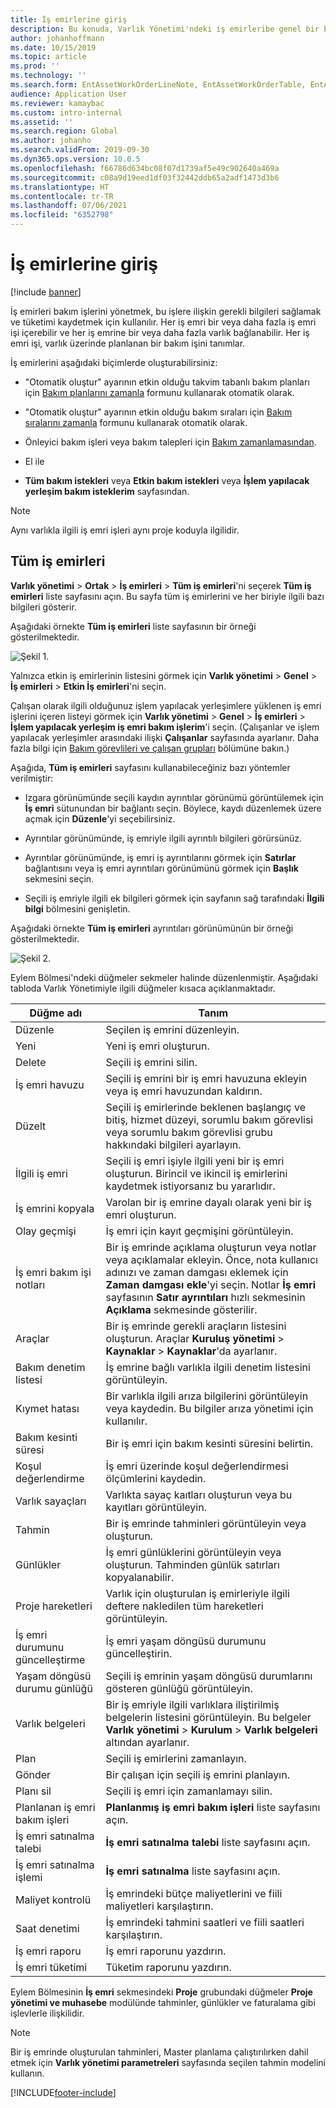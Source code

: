 ```yaml
---
title: İş emirlerine giriş
description: Bu konuda, Varlık Yönetimi'ndeki iş emirleribe genel bir bakış sağlanmaktadır.
author: johanhoffmann
ms.date: 10/15/2019
ms.topic: article
ms.prod: ''
ms.technology: ''
ms.search.form: EntAssetWorkOrderLineNote, EntAssetWorkOrderTable, EntAssetWorkOrderActive, EntAssetWorkOrderHoursInfoPart, EntAssetWorkOrderLineListPage, EntAssetWorkOrderAddObjectBOMItem, EntAssetWorkOrderTablePoolAdd, EntAssetWorkOrderPurchReqListPagePreviewPane, EntAssetWorkOrderPoolReferenceAdd, EntAssetWorkOrderWorkspace, EntAssetWorkOrderTableAdjust, EntAssetWorkOrderGantt, EntAssetWorkOrderNotes, EntAssetWorkOrderActivePart, EntAssetWorkOrderTableInfoPart, EntAssetWorkOrderLineListPagePreviewPane, EntAssetWorkOrderTool, EntAssetMobileWorkOrderLineDetails, EntAssetMobileWorkOrderLineList, EntAssetMobileWorkOrderDetails
audience: Application User
ms.reviewer: kamaybac
ms.custom: intro-internal
ms.assetid: ''
ms.search.region: Global
ms.author: johanho
ms.search.validFrom: 2019-09-30
ms.dyn365.ops.version: 10.0.5
ms.openlocfilehash: f66786d634bc08f07d1739af5e49c902640a469a
ms.sourcegitcommit: c08a9d19eed1df03f32442ddb65a2adf1473d3b6
ms.translationtype: HT
ms.contentlocale: tr-TR
ms.lasthandoff: 07/06/2021
ms.locfileid: "6352798"
---
```

# <a name="introduction-to-work-orders"></a>İş emirlerine giriş

[!include [banner](../../includes/banner.md)]



İş emirleri bakım işlerini yönetmek, bu işlere ilişkin gerekli bilgileri sağlamak ve tüketimi kaydetmek için kullanılır. Her iş emri bir veya daha fazla iş emri işi içerebilir ve her iş emrine bir veya daha fazla varlık bağlanabilir. Her iş emri işi, varlık üzerinde planlanan bir bakım işini tanımlar.

İş emirlerini aşağıdaki biçimlerde oluşturabilirsiniz:

- "Otomatik oluştur" ayarının etkin olduğu takvim tabanlı bakım planları için [Bakım planlarını zamanla](../preventive-and-reactive-maintenance/schedule-maintenance-plans.md) formunu kullanarak otomatik olarak.

- "Otomatik oluştur" ayarının etkin olduğu bakım sıraları için [Bakım sıralarını zamanla](../preventive-and-reactive-maintenance/maintenance-rounds.md) formunu kullanarak otomatik olarak.

- Önleyici bakım işleri veya bakım talepleri için [Bakım zamanlamasından](../preventive-and-reactive-maintenance/maintenance-schedule.md).

- El ile

- **Tüm bakım istekleri** veya **Etkin bakım istekleri** veya **İşlem yapılacak yerleşim bakım isteklerim** sayfasından.

>[!NOTE]
>Aynı varlıkla ilgili iş emri işleri aynı proje koduyla ilgilidir.

## <a name="all-work-orders"></a>Tüm iş emirleri

**Varlık yönetimi** > **Ortak** > **İş emirleri** > **Tüm iş emirleri**'ni seçerek **Tüm iş emirleri** liste sayfasını açın. Bu sayfa tüm iş emirlerini ve her biriyle ilgili bazı bilgileri gösterir.

Aşağıdaki örnekte **Tüm iş emirleri** liste sayfasının bir örneği gösterilmektedir.

![Şekil 1.](media/01-work-orders.png)

Yalnızca etkin iş emirlerinin listesini görmek için **Varlık yönetimi** > **Genel** > **İş emirleri** > **Etkin İş emirleri**'ni seçin. 

Çalışan olarak ilgili olduğunuz işlem yapılacak yerleşimlere yüklenen iş emri işlerini içeren listeyi görmek için **Varlık yönetimi** > **Genel** > **İş emirleri** > **İşlem yapılacak yerleşim iş emri bakım işlerim**'i seçin. (Çalışanlar ve işlem yapılacak yerleşimler arasındaki ilişki **Çalışanlar** sayfasında ayarlanır. Daha fazla bilgi için [Bakım görevlileri ve çalışan grupları](../setup-for-objects/workers-and-worker-groups.md) bölümüne bakın.)

Aşağıda, **Tüm iş emirleri** sayfasını kullanabileceğiniz bazı yöntemler verilmiştir:

- Izgara görünümünde seçili kaydın ayrıntılar görünümü görüntülemek için **İş emri** sütunundan bir bağlantı seçin. Böylece, kaydı düzenlemek üzere açmak için **Düzenle**'yi seçebilirsiniz.

- Ayrıntılar görünümünde, iş emriyle ilgili ayrıntılı bilgileri görürsünüz.  

- Ayrıntılar görünümünde, iş emri iş ayrıntılarını görmek için **Satırlar** bağlantısını veya iş emri ayrıntıları görünümünü görmek için **Başlık** sekmesini seçin.  

- Seçili iş emriyle ilgili ek bilgileri görmek için sayfanın sağ tarafındaki **İlgili bilgi** bölmesini genişletin.

Aşağıdaki örnekte **Tüm iş emirleri** ayrıntıları görünümünün bir örneği gösterilmektedir.

![Şekil 2.](media/02-work-orders.png)


Eylem Bölmesi'ndeki düğmeler sekmeler halinde düzenlenmiştir. Aşağıdaki tabloda Varlık Yönetimiyle ilgili düğmeler kısaca açıklanmaktadır.



| Düğme adı                     | Tanım                                                                                                                                                                                                                                                             |
|---------------------------------|-------------------------------------------------------------------------------------------------------------------------------------------------------------------------------------------------------------------------------------------------------------------------|
| Düzenle                            | Seçilen iş emrini düzenleyin.                                                                                                                                                                                                                                           |
| Yeni                             | Yeni iş emri oluşturun.                                                                                                                                                                                                                                                  |
| Delete                          | Seçili iş emrini silin.                                                                                                                                                                                                                                         |
| İş emri havuzu                 | Seçili iş emrini bir iş emri havuzuna ekleyin veya iş emri havuzundan kaldırın.                                                                                                                                                                                           |
| Düzelt                          | Seçili iş emirlerinde beklenen başlangıç ve bitiş, hizmet düzeyi, sorumlu bakım görevlisi veya sorumlu bakım görevlisi grubu hakkındaki bilgileri ayarlayın.                                                                                                                                     |
| İlgili iş emri              | Seçili iş emri işiyle ilgili yeni bir iş emri oluşturun. Birincil ve ikincil iş emirlerini kaydetmek istiyorsanız bu yararlıdır.                                                                                                                              |
| İş emrini kopyala                 | Varolan bir iş emrine dayalı olarak yeni bir iş emri oluşturun.                                                                                                                                                                                                               |
| Olay geçmişi                   | İş emri için kayıt geçmişini görüntüleyin.                                                                                                                                                                                                                |
| İş emri bakım işi notları                           | Bir iş emrinde açıklama oluşturun veya notlar veya açıklamalar ekleyin. Önce, nota kullanıcı adınızı ve zaman damgası eklemek için **Zaman damgası ekle**'yi seçin. Notlar **İş emri** sayfasının **Satır ayrıntıları** hızlı sekmesinin **Açıklama** sekmesinde gösterilir.         |
| Araçlar                           | Bir iş emrinde gerekli araçların listesini oluşturun. Araçlar **Kuruluş yönetimi** > **Kaynaklar** > **Kaynaklar**'da ayarlanır.                                                                                                      |
| Bakım denetim listesi           | İş emrine bağlı varlıkla ilgili denetim listesini görüntüleyin.                                                                                                                                                                                                              |
| Kıymet hatası                     | Bir varlıkla ilgili arıza bilgilerini görüntüleyin veya kaydedin. Bu bilgiler arıza yönetimi için kullanılır.                                                                                                                                                                                      |
| Bakım kesinti süresi            | Bir iş emri için bakım kesinti süresini belirtin.                                                                                                                                                                                                                               |
| Koşul değerlendirme            | İş emri üzerinde koşul değerlendirmesi ölçümlerini kaydedin.                                                                                                                                                                                                             |
| Varlık sayaçları                 | Varlıkta sayaç kaıtları oluşturun veya bu kayıtları görüntüleyin.                                                                                                                                                                                                                     |
| Tahmin                        | Bir iş emrinde tahminleri görüntüleyin veya oluşturun.                                                                                                                                                                                                                               |
| Günlükler                        | İş emri günlüklerini görüntüleyin veya oluşturun. Tahminden günlük satırları kopyalanabilir.                                                                                                                                                                                         |
| Proje hareketleri            | Varlık için oluşturulan iş emirleriyle ilgili deftere nakledilen tüm hareketleri görüntüleyin.                                                                                                                                                                                             |
| İş emri durumunu güncelleştirme           | İş emri yaşam döngüsü durumunu güncelleştirin.                                                                                                                                                                                                                                                |
| Yaşam döngüsü durumu günlüğü                      | Seçili iş emrinin yaşam döngüsü durumlarını gösteren günlüğü görüntüleyin.                                                                                                                                                                                                                   |
| Varlık belgeleri                | Bir iş emriyle ilgili varlıklara iliştirilmiş belgelerin listesini görüntüleyin. Bu belgeler **Varlık yönetimi** > **Kurulum** > **Varlık belgeleri** altından ayarlanır.                                                                                                 |
| Plan                        | Seçili iş emirlerini zamanlayın.                                                                                                                                                                                                                                      |
| Gönder            | Bir çalışan için seçili iş emrini planlayın.                                                                                                                                                                                                                        |
| Planı sil                 | Seçili iş emri için zamanlamayı silin.                                                                                                                                                                                                                          |
| Planlanan iş emri bakım işleri             | **Planlanmış iş emri bakım işleri** liste sayfasını açın.                                                                                                                                                                                                                             |
| İş emri satınalma talebi | **İş emri satınalma talebi** liste sayfasını açın.                                                                                                                                                                                                                 |
| İş emri satınalma işlemi             | **İş emri satınalma** liste sayfasını açın.                                                                                                                                                                                                                             |
| Maliyet kontrolü                    | İş emrindeki bütçe maliyetlerini ve fiili maliyetleri karşılaştırın.                                                                                                                                                                                                                |
| Saat denetimi                    | İş emrindeki tahmini saatleri ve fiili saatleri karşılaştırın.                                                                                                                                                                                                                |
| İş emri raporu               | İş emri raporunu yazdırın.                                                                                                                                                                                                                                                |
| İş emri tüketimi          | Tüketim raporunu yazdırın.                                                                                                                                                                                                                                               |


Eylem Bölmesinin **İş emri** sekmesindeki **Proje** grubundaki düğmeler **Proje yönetimi ve muhasebe** modülünde tahminler, günlükler ve faturalama gibi işlevlerle ilişkilidir.

>[!NOTE]
>Bir iş emrinde oluşturulan tahminleri, Master planlama çalıştırılırken dahil etmek için **Varlık yönetimi parametreleri** sayfasında seçilen tahmin modelini kullanın.



[!INCLUDE[footer-include](../../../includes/footer-banner.md)]